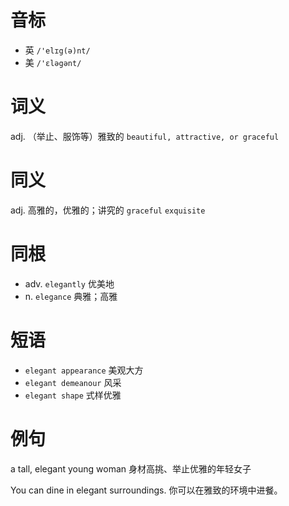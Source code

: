 # 音标

- 英 `/'elɪg(ə)nt/`
- 美 `/'ɛləgənt/`

# 词义

adj. （举止、服饰等）雅致的
`beautiful, attractive, or graceful`

# 同义

adj. 高雅的，优雅的；讲究的
`graceful` `exquisite`

# 同根

- adv. `elegantly` 优美地
- n. `elegance` 典雅；高雅

# 短语

- `elegant appearance` 美观大方
- `elegant demeanour` 风采
- `elegant shape` 式样优雅

# 例句

a tall, elegant young woman
身材高挑、举止优雅的年轻女子

You can dine in elegant surroundings.
你可以在雅致的环境中进餐。


